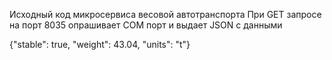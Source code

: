 Исходный код микросервиса весовой автотранспорта
При GET запросе на порт 8035 опрашивает COM порт и выдает JSON c данными

{"stable": true, "weight": 43.04, "units": "t"}
